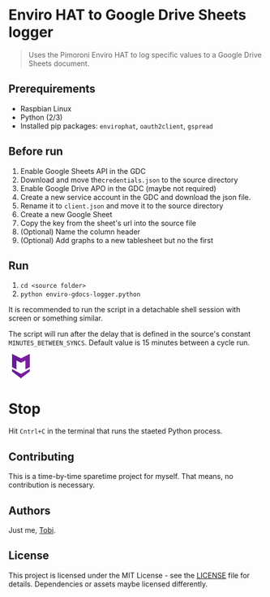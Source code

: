 # Enviro HAT to Google Drive Sheets logger
> Uses the Pimoroni Enviro HAT to log specific values to a Google Drive Sheets document.

## Prerequirements
- Raspbian Linux
- Python (2/3)
- Installed pip packages: `envirophat`, `oauth2client`, `gspread`

## Before run
1. Enable Google Sheets API in the GDC
2. Download and move the`credentials.json` to the source directory
3. Enable Google Drive APO in the GDC (maybe not required)
4. Create a new service account in the GDC and download the json file.
5. Rename it to `client.json` and move it to the source directory
4. Create a new Google Sheet
5. Copy the key from the sheet's url into the source file
5. (Optional) Name the column header
6. (Optional) Add graphs to a new tablesheet but no the first

## Run
1. `cd <source folder>`
2. `python enviro-gdocs-logger.python`

It is recommended to run the script in a detachable shell session with screen or something similar.

The script will run after the delay that is defined in the source's constant `MINUTES_BETWEEN_SYNCS`. Default value is 15 minutes between a cycle run. 

![alt text](https://github.com/adam-p/markdown-here/raw/master/src/common/images/icon48.png "Dashboard")


# Stop
Hit `Cntrl+C` in the terminal that runs the staeted Python process.

## Contributing

This is a time-by-time sparetime project for myself. That means, no contribution is necessary.

## Authors

Just me, [Tobi]([https://tscholze.github.io).

## License

This project is licensed under the MIT License - see the [LICENSE](LICENSE.md) file for details.
Dependencies or assets maybe licensed differently.